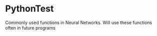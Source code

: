 # PythonTest
Commonly used functions in Neural Networks.
Will use these functions often in future programs
